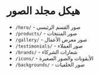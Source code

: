 # هيكل مجلد الصور

- `/hero/` - صور القسم الرئيسي
- `/products/` - صور المنتجات
- `/gallery/` - صور معرض الأعمال
- `/testimonials/` - صور العملاء
- `/brands/` - شعارات الشركاء
- `/icons/` - الأيقونات والصور الصغيرة
- `/backgrounds/` - صور الخلفيات 
